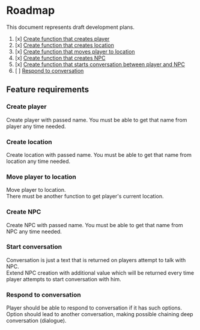 # Roadmap

This document represents draft development plans.


1. [x] [Create function that creates player](#create-player)
2. [x] [Create function that creates location](#create-location)
3. [x] [Create function that moves player to location](#move-player-to-location)
4. [x] [Create function that creates NPC](#create-npc)
5. [x] [Create function that starts conversation between player and NPC](#start-conversation)
6. [ ] [Respond to conversation](#respond-to-conversation)


## Feature requirements

### Create player

Create player with passed name. You must be able to get that name from player any time needed.

### Create location

Create location with passed name. You must be able to get that name from location any time needed.

### Move player to location

Move player to location.  
There must be another function to get player's current location.

### Create NPC

Create NPC with passed name. You must be able to get that name from NPC any time needed.

### Start conversation

Conversation is just a text that is returned on players attempt to talk with NPC.  
Extend NPC creation with additional value which will be returned every time player attempts to start conversation with him.  

### Respond to conversation
Player should be able to respond to conversation if it has such options.  
Option should lead to another conversation, making possible chaining deep conversation (dialogue). 